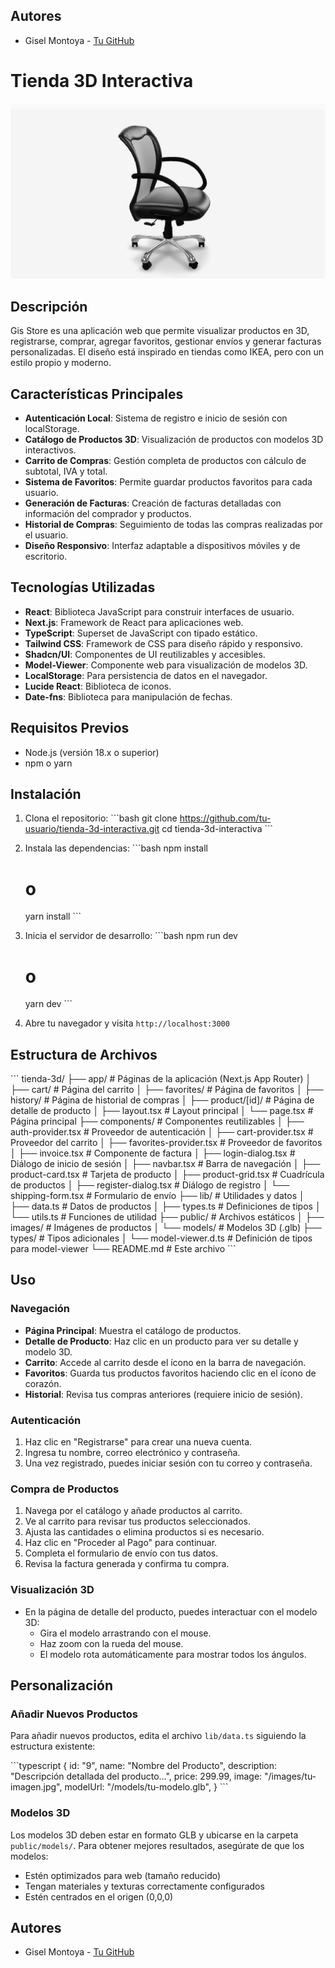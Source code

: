 ## Autores

- Gisel Montoya - [Tu GitHub](https://github.com/Gism0nto)

# Tienda 3D Interactiva

![Tienda 3D Interactiva](public/images/chair.jpg)

## Descripción

Gis Store es una aplicación web que permite visualizar productos en 3D, registrarse, comprar, agregar favoritos, gestionar envíos y generar facturas personalizadas. El diseño está inspirado en tiendas como IKEA, pero con un estilo propio y moderno.

## Características Principales

- **Autenticación Local**: Sistema de registro e inicio de sesión con localStorage.
- **Catálogo de Productos 3D**: Visualización de productos con modelos 3D interactivos.
- **Carrito de Compras**: Gestión completa de productos con cálculo de subtotal, IVA y total.
- **Sistema de Favoritos**: Permite guardar productos favoritos para cada usuario.
- **Generación de Facturas**: Creación de facturas detalladas con información del comprador y productos.
- **Historial de Compras**: Seguimiento de todas las compras realizadas por el usuario.
- **Diseño Responsivo**: Interfaz adaptable a dispositivos móviles y de escritorio.

## Tecnologías Utilizadas

- **React**: Biblioteca JavaScript para construir interfaces de usuario.
- **Next.js**: Framework de React para aplicaciones web.
- **TypeScript**: Superset de JavaScript con tipado estático.
- **Tailwind CSS**: Framework de CSS para diseño rápido y responsivo.
- **Shadcn/UI**: Componentes de UI reutilizables y accesibles.
- **Model-Viewer**: Componente web para visualización de modelos 3D.
- **LocalStorage**: Para persistencia de datos en el navegador.
- **Lucide React**: Biblioteca de iconos.
- **Date-fns**: Biblioteca para manipulación de fechas.

## Requisitos Previos

- Node.js (versión 18.x o superior)
- npm o yarn

## Instalación

1. Clona el repositorio:
   \`\`\`bash
   git clone https://github.com/tu-usuario/tienda-3d-interactiva.git
   cd tienda-3d-interactiva
   \`\`\`

2. Instala las dependencias:
   \`\`\`bash
   npm install
   # o
   yarn install
   \`\`\`

3. Inicia el servidor de desarrollo:
   \`\`\`bash
   npm run dev
   # o
   yarn dev
   \`\`\`

4. Abre tu navegador y visita `http://localhost:3000`

## Estructura de Archivos

\`\`\`
tienda-3d/
├── app/                    # Páginas de la aplicación (Next.js App Router)
│   ├── cart/               # Página del carrito
│   ├── favorites/          # Página de favoritos
│   ├── history/            # Página de historial de compras
│   ├── product/[id]/       # Página de detalle de producto
│   ├── layout.tsx          # Layout principal
│   └── page.tsx            # Página principal
├── components/             # Componentes reutilizables
│   ├── auth-provider.tsx   # Proveedor de autenticación
│   ├── cart-provider.tsx   # Proveedor del carrito
│   ├── favorites-provider.tsx # Proveedor de favoritos
│   ├── invoice.tsx         # Componente de factura
│   ├── login-dialog.tsx    # Diálogo de inicio de sesión
│   ├── navbar.tsx          # Barra de navegación
│   ├── product-card.tsx    # Tarjeta de producto
│   ├── product-grid.tsx    # Cuadrícula de productos
│   ├── register-dialog.tsx # Diálogo de registro
│   └── shipping-form.tsx   # Formulario de envío
├── lib/                    # Utilidades y datos
│   ├── data.ts             # Datos de productos
│   ├── types.ts            # Definiciones de tipos
│   └── utils.ts            # Funciones de utilidad
├── public/                 # Archivos estáticos
│   ├── images/             # Imágenes de productos
│   └── models/             # Modelos 3D (.glb)
├── types/                  # Tipos adicionales
│   └── model-viewer.d.ts   # Definición de tipos para model-viewer
└── README.md               # Este archivo
\`\`\`

## Uso

### Navegación

- **Página Principal**: Muestra el catálogo de productos.
- **Detalle de Producto**: Haz clic en un producto para ver su detalle y modelo 3D.
- **Carrito**: Accede al carrito desde el ícono en la barra de navegación.
- **Favoritos**: Guarda tus productos favoritos haciendo clic en el ícono de corazón.
- **Historial**: Revisa tus compras anteriores (requiere inicio de sesión).

### Autenticación

1. Haz clic en "Registrarse" para crear una nueva cuenta.
2. Ingresa tu nombre, correo electrónico y contraseña.
3. Una vez registrado, puedes iniciar sesión con tu correo y contraseña.

### Compra de Productos

1. Navega por el catálogo y añade productos al carrito.
2. Ve al carrito para revisar tus productos seleccionados.
3. Ajusta las cantidades o elimina productos si es necesario.
4. Haz clic en "Proceder al Pago" para continuar.
5. Completa el formulario de envío con tus datos.
6. Revisa la factura generada y confirma tu compra.

### Visualización 3D

- En la página de detalle del producto, puedes interactuar con el modelo 3D:
  - Gira el modelo arrastrando con el mouse.
  - Haz zoom con la rueda del mouse.
  - El modelo rota automáticamente para mostrar todos los ángulos.

## Personalización

### Añadir Nuevos Productos

Para añadir nuevos productos, edita el archivo `lib/data.ts` siguiendo la estructura existente:

\`\`\`typescript
{
  id: "9",
  name: "Nombre del Producto",
  description: "Descripción detallada del producto...",
  price: 299.99,
  image: "/images/tu-imagen.jpg",
  modelUrl: "/models/tu-modelo.glb",
}
\`\`\`

### Modelos 3D

Los modelos 3D deben estar en formato GLB y ubicarse en la carpeta `public/models/`. Para obtener mejores resultados, asegúrate de que los modelos:

- Estén optimizados para web (tamaño reducido)
- Tengan materiales y texturas correctamente configurados
- Estén centrados en el origen (0,0,0)


## Autores

- Gisel Montoya - [Tu GitHub](https://github.com/Gism0nto)

